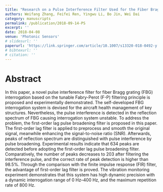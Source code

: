 ```yaml
---
title: "Research on a Pulse Interference Filter Used for the Fiber Bragg Grating Interrogation System"
authors: Weifang Zhang, Feifei Ren, Yingwu Li, Bo Jin, Wei Dai
category: manuscripts
permalink: /publication/2018-09-14-PS
excerpt: ''
date: 2018-04-08
venue: 'Photonic Sensors'
# slidesurl: ''
paperurl: 'https://link.springer.com/article/10.1007/s13320-018-0492-y'
# bibtexurl: ''
# citation: ''
---
```


# Abstract
In this paper, a novel pulse interference filter for fiber Bragg grating (FBG) interrogation based on the tunable Fabry-Perot (F-P) filtering principle is proposed and experimentally demonstrated. The self-developed FBG interrogation system is devised for the aircraft health management of key structures. Nevertheless, the pulse interference is detected in the reflection spectrum of FBG causing interrogation system unstable. To address the problem, the first-order lag pulse broadening filter is proposed in this paper. The first-order lag filter is applied to preprocess and smooth the original signal, meanwhile enhancing the signal-to-noise ratio (SNR). Afterwards, peaks of reflection spectrum are distinguished with pulse interference by pulse broadening. Experimental results indicate that 634 peaks are detected before adopting the first-order lag pulse broadening filter. Comparatively, the number of peaks decreases to 203 after filtering the interference pulse, and the correct rate of peak detection is higher than 98.5%. Through the comparison with the finite impulse response (FIR) filter, the advantage of first-order lag filter is proved. The vibration monitoring experiment demonstrates that this system has high dynamic precision with a dynamic interrogation range of 0 Hz–400 Hz, and the maximum repetition rate of 800 Hz.
